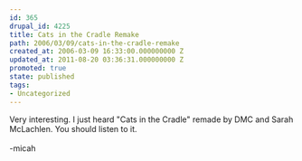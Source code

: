 ```yaml
---
id: 365
drupal_id: 4225
title: Cats in the Cradle Remake
path: 2006/03/09/cats-in-the-cradle-remake
created_at: 2006-03-09 16:33:00.000000000 Z
updated_at: 2011-08-20 03:36:31.000000000 Z
promoted: true
state: published
tags:
- Uncategorized
---
```

Very interesting. I just heard "Cats in the Cradle" remade by DMC and Sarah McLachlen. You should listen to it.<br /><br />-micah
